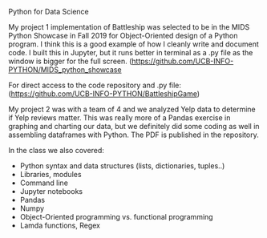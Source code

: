 Python for Data Science

My project 1 implementation of Battleship was selected to be in the MIDS Python Showcase in Fall 2019 for Object-Oriented design of a Python program. I think this is a good example of how I cleanly write and document code.  I built this in Jupyter, but it runs better in terminal as a .py file as the window is bigger for the full screen. 
(https://github.com/UCB-INFO-PYTHON/MIDS_python_showcase

For direct access to the code repository and .py file:  
(https://github.com/UCB-INFO-PYTHON/BattleshipGame)

My project 2 was with a team of 4 and we analyzed Yelp data to determine if Yelp reviews matter.  This was really more of a Pandas exercise in graphing and charting our data, but we definitely did some coding as well in assembling dataframes with Python.  The PDF is published in the repository.

In the class we also covered:  

- Python syntax and data structures (lists, dictionaries, tuples..)
- Libraries, modules
- Command line  
- Jupyter notebooks  
- Pandas  
- Numpy  
- Object-Oriented programming vs. functional programming  
- Lamda functions, Regex  

